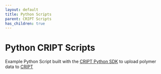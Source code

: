 ```yaml
---
layout: default
title: Python Scripts
parent: CRIPT Scripts
has_children: true
---
```


<!-- import fontawesome icons -->
<link rel="stylesheet" href="https://cdnjs.cloudflare.com/ajax/libs/font-awesome/6.4.0/css/all.min.css" integrity="sha512-iecdLmaskl7CVkqkXNQ/ZH/XLlvWZOJyj7Yy7tcenmpD1ypASozpmT/E0iPtmFIB46ZmdtAc9eNBvH0H/ZpiBw==" crossorigin="anonymous" referrerpolicy="no-referrer" />


# <i class="fa-brands fa-python"></i> Python CRIPT Scripts

Example Python Script built with the [CRIPT Python SDK](https://c-accel-cript.github.io/cript/) 
to upload polymer data to [CRIPT](https://criptapp.org/)

